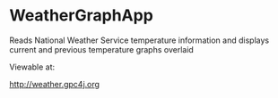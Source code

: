 # WeatherGraphApp
Reads National Weather Service temperature information and displays current and previous temperature graphs overlaid

Viewable at:

   http://weather.gpc4j.org
